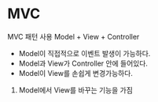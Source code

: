 # MVC
MVC 패턴 사용
Model + View + Controller

- Model이 직접적으로 이벤트 발생이 가능하다.
- Model과 View가 Controller 안에 들어있다.
- Model이 View를 손쉽게 변경가능하다.

1. Model에서 View를 바꾸는 기능을 가짐
